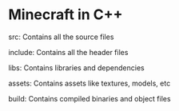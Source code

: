# Minecraft in C++

src: Contains all the source files

include: Contains all the header files

libs: Contains libraries and dependencies

assets: Contains assets like textures, models, etc

build: Contains compiled binaries and object files
